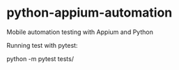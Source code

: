# python-appium-automation

Mobile automation testing with Appium and Python

Running test with pytest:

python -m pytest tests/